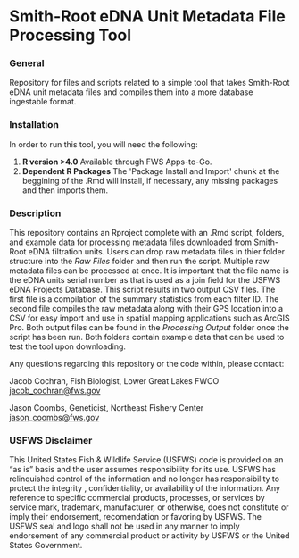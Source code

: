 # Smith-Root eDNA Unit Metadata File Processing Tool
 
### General 
Repository for files and scripts related to a simple tool that takes Smith-Root eDNA unit metadata files and compiles them into a more database ingestable format.

### Installation

In order to run this tool, you will need the following:

1. **R version >4.0** Available through FWS Apps-to-Go.
1. **Dependent R Packages** The 'Package Install and Import' chunk at the beggining of the .Rmd will install, if necessary, any missing packages and then imports them.

 ### Description
This repository contains an Rproject complete with an .Rmd script, folders, and example data for processing metadata files downloaded from Smith-Root eDNA filtration units. Users can drop raw metadata files in thier folder structure into the *Raw Files* folder and then run the script. Multiple raw metadata files can be processed at once. It is important that the file name is the eDNA units serial number as that is used as a join field for the USFWS eDNA Projects Database. This script results in two output CSV files. The first file is a compilation of the summary statistics from each filter ID. The second file compiles the raw metadata along with their GPS location into a CSV for easy import and use in spatial mapping applications such as ArcGIS Pro. Both output files can be found in the *Processing Output* folder once the script has been run. Both folders contain example data that can be used to test the tool upon downloading.
 
 Any questions regarding this repository or the code within, please contact:
 
Jacob Cochran, Fish Biologist, Lower Great Lakes FWCO
<br /> jacob_cochran@fws.gov

Jason Coombs, Geneticist, Northeast Fishery Center
<br /> jason_coombs@fws.gov
 
### USFWS Disclaimer
This United States Fish & Wildlife Service (USFWS) code is provided on an “as is” basis and the user assumes responsibility for its use. USFWS has relinquished control of the information and no longer has responsibility to protect the integrity , confidentiality, or availability of the information. Any reference to specific commercial products, processes, or services by service mark, trademark, manufacturer, or otherwise, does not constitute or imply their endorsement, recomendation or favoring by USFWS. The USFWS seal and logo shall not be used in any manner to imply endorsement of any commercial product or activity by USFWS or the United States Government.
